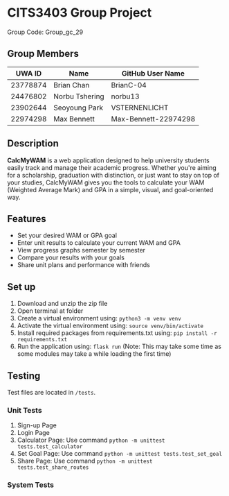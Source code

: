 # CITS3403 Group Project
Group Code: Group_gc_29

## Group Members
| UWA ID |     Name     |  GitHub User Name  |
|--------|--------------|--------------------|
|23778874|Brian Chan    |BrianC-04           |
|24476802|Norbu Tshering|norbu13             |
|23902644|Seoyoung Park |VSTERNENLICHT       |
|22974298|Max Bennett   |Max-Bennett-22974298|

## Description 
**CalcMyWAM** is a web application designed to help university students easily track and manage their academic progress. Whether you're aiming for a scholarship, graduation with distinction, or just want to stay on top of your studies, CalcMyWAM gives you the tools to calculate your WAM (Weighted Average Mark) and GPA in a simple, visual, and goal-oriented way.

## Features
- Set your desired WAM or GPA goal  
- Enter unit results to calculate your current WAM and GPA  
- View progress graphs semester by semester  
- Compare your results with your goals  
- Share unit plans and performance with friends

## Set up
1. Download and unzip the zip file
2. Open terminal at folder
3. Create a virtual environment using: `python3 -m venv venv`
4. Activate the virtual environment using: `source venv/bin/activate`
5. Install required packages from requirements.txt using: `pip install -r requirements.txt`
6. Run the application using: `flask run` (Note: This may take some time as some modules may take a while loading the first time)

## Testing
Test files are located in `/tests`.

### Unit Tests
1. Sign-up Page
2. Login Page
3. Calculator Page: Use command `python -m unittest tests.test_calculator`
4. Set Goal Page: Use command `python -m unittest tests.test_set_goal`
5. Share Page: Use command `python -m unittest tests.test_share_routes`

### System Tests
